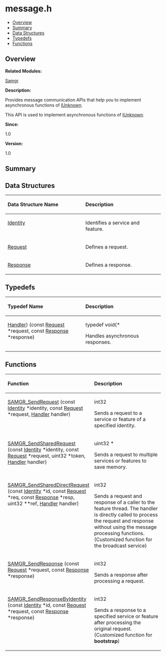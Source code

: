 # message.h<a name="EN-US_TOPIC_0000001054879506"></a>

-   [Overview](#section1811080524165628)
-   [Summary](#section1278442855165628)
-   [Data Structures](#nested-classes)
-   [Typedefs](#typedef-members)
-   [Functions](#func-members)

## **Overview**<a name="section1811080524165628"></a>

**Related Modules:**

[Samgr](samgr.md)

**Description:**

Provides message communication APIs that help you to implement asynchronous functions of  [IUnknown](iunknown.md). 

This API is used to implement asynchronous functions of  [IUnknown](iunknown.md). 

**Since:**

1.0

**Version:**

1.0

## **Summary**<a name="section1278442855165628"></a>

## Data Structures<a name="nested-classes"></a>

<a name="table689765306165628"></a>
<table><thead align="left"><tr id="row304318902165628"><th class="cellrowborder" valign="top" width="50%" id="mcps1.1.3.1.1"><p id="p91559945165628"><a name="p91559945165628"></a><a name="p91559945165628"></a>Data Structure Name</p>
</th>
<th class="cellrowborder" valign="top" width="50%" id="mcps1.1.3.1.2"><p id="p708275396165628"><a name="p708275396165628"></a><a name="p708275396165628"></a>Description</p>
</th>
</tr>
</thead>
<tbody><tr id="row200606799165628"><td class="cellrowborder" valign="top" width="50%" headers="mcps1.1.3.1.1 "><p id="p1627887216165628"><a name="p1627887216165628"></a><a name="p1627887216165628"></a><a href="identity.md">Identity</a></p>
</td>
<td class="cellrowborder" valign="top" width="50%" headers="mcps1.1.3.1.2 "><p id="p884907104165628"><a name="p884907104165628"></a><a name="p884907104165628"></a>Identifies a service and feature. </p>
</td>
</tr>
<tr id="row846011197165628"><td class="cellrowborder" valign="top" width="50%" headers="mcps1.1.3.1.1 "><p id="p577690925165628"><a name="p577690925165628"></a><a name="p577690925165628"></a><a href="request.md">Request</a></p>
</td>
<td class="cellrowborder" valign="top" width="50%" headers="mcps1.1.3.1.2 "><p id="p1153316861165628"><a name="p1153316861165628"></a><a name="p1153316861165628"></a>Defines a request. </p>
</td>
</tr>
<tr id="row1828087382165628"><td class="cellrowborder" valign="top" width="50%" headers="mcps1.1.3.1.1 "><p id="p560768606165628"><a name="p560768606165628"></a><a name="p560768606165628"></a><a href="response.md">Response</a></p>
</td>
<td class="cellrowborder" valign="top" width="50%" headers="mcps1.1.3.1.2 "><p id="p1585063046165628"><a name="p1585063046165628"></a><a name="p1585063046165628"></a>Defines a response. </p>
</td>
</tr>
</tbody>
</table>

## Typedefs<a name="typedef-members"></a>

<a name="table1209191552165628"></a>
<table><thead align="left"><tr id="row223618001165628"><th class="cellrowborder" valign="top" width="50%" id="mcps1.1.3.1.1"><p id="p1646009010165628"><a name="p1646009010165628"></a><a name="p1646009010165628"></a>Typedef Name</p>
</th>
<th class="cellrowborder" valign="top" width="50%" id="mcps1.1.3.1.2"><p id="p1148450842165628"><a name="p1148450842165628"></a><a name="p1148450842165628"></a>Description</p>
</th>
</tr>
</thead>
<tbody><tr id="row1576655396165628"><td class="cellrowborder" valign="top" width="50%" headers="mcps1.1.3.1.1 "><p id="p87534596165628"><a name="p87534596165628"></a><a name="p87534596165628"></a><a href="samgr.md#ga5e13d943cc6a87a5c99fe604f3bc01e4">Handler</a>) (const <a href="request.md">Request</a> *request, const <a href="response.md">Response</a> *response)</p>
</td>
<td class="cellrowborder" valign="top" width="50%" headers="mcps1.1.3.1.2 "><p id="p1637020319165628"><a name="p1637020319165628"></a><a name="p1637020319165628"></a>typedef void(* </p>
<p id="p330014035165628"><a name="p330014035165628"></a><a name="p330014035165628"></a>Handles asynchronous responses. </p>
</td>
</tr>
</tbody>
</table>

## Functions<a name="func-members"></a>

<a name="table130054695165628"></a>
<table><thead align="left"><tr id="row1165570266165628"><th class="cellrowborder" valign="top" width="50%" id="mcps1.1.3.1.1"><p id="p2014748192165628"><a name="p2014748192165628"></a><a name="p2014748192165628"></a>Function</p>
</th>
<th class="cellrowborder" valign="top" width="50%" id="mcps1.1.3.1.2"><p id="p1995839121165628"><a name="p1995839121165628"></a><a name="p1995839121165628"></a>Description</p>
</th>
</tr>
</thead>
<tbody><tr id="row785744202165628"><td class="cellrowborder" valign="top" width="50%" headers="mcps1.1.3.1.1 "><p id="p961740429165628"><a name="p961740429165628"></a><a name="p961740429165628"></a><a href="samgr.md#ga03b440d8dff9fcc8694ca8a3baa83462">SAMGR_SendRequest</a> (const <a href="identity.md">Identity</a> *identity, const <a href="request.md">Request</a> *request, <a href="samgr.md#ga5e13d943cc6a87a5c99fe604f3bc01e4">Handler</a> handler)</p>
</td>
<td class="cellrowborder" valign="top" width="50%" headers="mcps1.1.3.1.2 "><p id="p1298668684165628"><a name="p1298668684165628"></a><a name="p1298668684165628"></a>int32 </p>
<p id="p1347878746165628"><a name="p1347878746165628"></a><a name="p1347878746165628"></a>Sends a request to a service or feature of a specified identity. </p>
</td>
</tr>
<tr id="row267829267165628"><td class="cellrowborder" valign="top" width="50%" headers="mcps1.1.3.1.1 "><p id="p632975878165628"><a name="p632975878165628"></a><a name="p632975878165628"></a><a href="samgr.md#gae7c4d087b251949d10d81e88a47e8dbd">SAMGR_SendSharedRequest</a> (const <a href="identity.md">Identity</a> *identity, const <a href="request.md">Request</a> *request, uint32 *token, <a href="samgr.md#ga5e13d943cc6a87a5c99fe604f3bc01e4">Handler</a> handler)</p>
</td>
<td class="cellrowborder" valign="top" width="50%" headers="mcps1.1.3.1.2 "><p id="p290504862165628"><a name="p290504862165628"></a><a name="p290504862165628"></a>uint32 * </p>
<p id="p1296679162165628"><a name="p1296679162165628"></a><a name="p1296679162165628"></a>Sends a request to multiple services or features to save memory. </p>
</td>
</tr>
<tr id="row792969858165628"><td class="cellrowborder" valign="top" width="50%" headers="mcps1.1.3.1.1 "><p id="p993006821165628"><a name="p993006821165628"></a><a name="p993006821165628"></a><a href="samgr.md#ga0c8c20d2265f4eb8ec8b516300a94a63">SAMGR_SendSharedDirectRequest</a> (const <a href="identity.md">Identity</a> *id, const <a href="request.md">Request</a> *req, const <a href="response.md">Response</a> *resp, uint32 **ref, <a href="samgr.md#ga5e13d943cc6a87a5c99fe604f3bc01e4">Handler</a> handler)</p>
</td>
<td class="cellrowborder" valign="top" width="50%" headers="mcps1.1.3.1.2 "><p id="p1961333815165628"><a name="p1961333815165628"></a><a name="p1961333815165628"></a>int32 </p>
<p id="p832592899165628"><a name="p832592899165628"></a><a name="p832592899165628"></a>Sends a request and response of a caller to the feature thread. The handler is directly called to process the request and response without using the message processing functions. (Customized function for the broadcast service) </p>
</td>
</tr>
<tr id="row583561874165628"><td class="cellrowborder" valign="top" width="50%" headers="mcps1.1.3.1.1 "><p id="p519148356165628"><a name="p519148356165628"></a><a name="p519148356165628"></a><a href="samgr.md#gadba5f2881a6e1403cb642726d5fec3e2">SAMGR_SendResponse</a> (const <a href="request.md">Request</a> *request, const <a href="response.md">Response</a> *response)</p>
</td>
<td class="cellrowborder" valign="top" width="50%" headers="mcps1.1.3.1.2 "><p id="p815819809165628"><a name="p815819809165628"></a><a name="p815819809165628"></a>int32 </p>
<p id="p113417812165628"><a name="p113417812165628"></a><a name="p113417812165628"></a>Sends a response after processing a request. </p>
</td>
</tr>
<tr id="row933676435165628"><td class="cellrowborder" valign="top" width="50%" headers="mcps1.1.3.1.1 "><p id="p1268302525165628"><a name="p1268302525165628"></a><a name="p1268302525165628"></a><a href="samgr.md#ga44ab9b4c98e2dd6ba3338d1d2664a6fe">SAMGR_SendResponseByIdentity</a> (const <a href="identity.md">Identity</a> *id, const <a href="request.md">Request</a> *request, const <a href="response.md">Response</a> *response)</p>
</td>
<td class="cellrowborder" valign="top" width="50%" headers="mcps1.1.3.1.2 "><p id="p437964940165628"><a name="p437964940165628"></a><a name="p437964940165628"></a>int32 </p>
<p id="p1038086613165628"><a name="p1038086613165628"></a><a name="p1038086613165628"></a>Sends a response to a specified service or feature after processing the original request. (Customized function for <strong id="b1001247832165628"><a name="b1001247832165628"></a><a name="b1001247832165628"></a>bootstrap</strong>) </p>
</td>
</tr>
</tbody>
</table>

